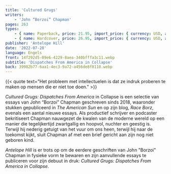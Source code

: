 ```yaml
---
title: 'Cultured Grugs'
writers:
    - 'John “Borzoi” Chapman'
pages: 263
types:
    - { name: Paperback, price: 21.95, import_price: { currency: USD, amount: 19.11 }, isbn: 978-1-956887-30-3 }
    - { name: Hardcover, price: 26.95, import_price: { currency: USD, amount: 0.0 }, isbn: 978-1-953730-79-4 }
publisher: 'Antelope Hill'
date: '2022-07-28'
language: Engels
front: 14f292d5-09e6-4229-8aea-340bfffa3c11.webp
subtitle: 'Dispatches From America in Collapse'
back: 39982b77-6aa1-4ec3-9a72-a456de8f8110.webp
---
```


{{< quote text="Het probleem met intellectuelen is dat ze indruk proberen te maken op mensen die er niet toe doen." >}}
 
*Cultured Grugs: Dispatches From America* in Collapse is een selectie van essays van John “Borzoi” Chapman geschreven sinds 2018, waaronder stukken gepubliceerd in *The American Sun* en op zijn blog, *Race Borz*, evenals een aantal nieuwe essays. Als productief schrijver en podcaster bekritiseert Chapman nauwgezet de kwalen van de moderne wereld op een manier die tegelijkertijd zwartgallig en hoopvol, nuchter en geestig is. Terwijl hij nederig getuigt van het vuur om ons heen, terwijl hij naar de toekomst kijkt, sluit Chapman af met een brief gericht aan zijn nog niet geboren kind.

*Antelope Hill* is er trots op om de eerdere geschriften van John "Borzoi" Chapman in fysieke vorm te bewaren en zijn aanvullende essays te publiceren voor zijn debuut in druk: *Cultured Grugs: Dispatches From America in Collapse*.
